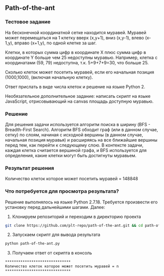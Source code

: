 ## Path-of-the-ant
### Тестовое задание
На бесконечной координатной сетке находится муравей. Муравей может перемещаться на 1 клетку вверх (x,y+1), вниз (x,y-1), влево (x-1,y), вправо (x+1,y), по одной клетке за шаг.

Клетки, в которых сумма цифр в координате X плюс сумма цифр в координате Y больше чем 25 недоступны муравью. Например, клетка с координатами (59, 79) недоступна, т.к. 5+9+7+9=30, что больше 25.

Сколько клеток может посетить муравей, если его начальная позиция (1000,1000), (включая начальную клетку).

Ответ прислать в виде числа клеток и решение на языке Python 2.

Необязательное дополнительное задание: написать скрипт на языке JavaScript, отрисовывающий на canvas площадь доступную муравью.

### Решение

Для решения задачи используется алгоритм поиска в ширину (BFS - Breadth-First Search). 
Алгоритм BFS обходит граф (или в данном случае, сетку) по слоям, начиная с исходной вершины (в данном случае, начальная позиция муравья) и расширяясь на все ближайшие вершины перед тем, как перейти к следующему слою.
В контексте задачи, каждая клетка считается вершиной графа, и BFS используется для определения, какие клетки могут быть достигнуты муравьем.

### Результат решения

Количество клеток которое может посетить муравей = 148848

### Что потребуется для просмотра результата?
Решение выполнялось на языке Python 2.7.18. Требуется произвести его установку перед дальнейшими шагами. Далее:

1. Клонируем репозиторий и переходим в директорию проекта
```bash
git clone https://github.com/plt-repo/path-of-the-ant.git && cd path-of-the-ant
```
2. Запускаем скрипт для вывода результата
```bash
python path-of-the-ant.py
```
3. Получаем ответ от скрипта в консоль
```bash
******************************
Количество клеток которое может посетить муравей = n
******************************
```
